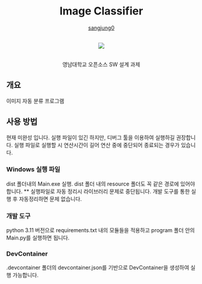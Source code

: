 <div align="center">
  <h1> Image Classifier </h1>
  
  [sangjung0](https://github.com/sangjung0)

  <br>
  
  <a href="https://github.com/sangjung0/Image_classifier/graphs/contributors">
    <img src="https://contrib.rocks/image?repo=sangjung0/Image_classifier" />
  </a>
  
  <br>
  <br>

  영남대학교 오픈소스 SW 설계 과제

</div>

## 개요

이미지 자동 분류 프로그램


## 사용 방법
 현재 미완성 입니다. 실행 파일이 있긴 하지만, 디버그 툴을 이용하여 실행하길 권장합니다. 실행 파일로 실행할 시 연산시간이 길어 연산 중에 중단되어 종료되는 경우가 있습니다.

### Windows 실행 파일
dist 폴더내의 Main.exe 실행. dist 폴더 내의 resource 폴더도 꼭 같은 경로에 있어야 합니다.
** 실행파일로 자동 정리시 라이브러리 문제로 중단됩니다. 개발 도구를 통한 실행 후 자동정리하면 문제 없습니다.

### 개발 도구
python 3.11 버전으로 requirements.txt 내의 모듈들을 적용하고 program 폴더 안의 Main.py를 실행하면 됩니다.

### DevContainer
.devcontainer 폴더의 devcontainer.json를 기반으로 DevContainer을 생성하여 실행 가능합니다.